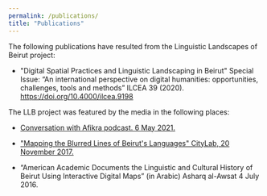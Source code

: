 ```yaml
---
permalink: /publications/
title: "Publications"
---
```


The following publications have resulted from the Linguistic Landscapes of Beirut project: 

* "Digital Spatial Practices and Linguistic Landscaping in Beirut" Special Issue: “An international perspective on digital humanities: opportunities, challenges, tools and methods” ILCEA 39 (2020). https://doi.org/10.4000/ilcea.9198 


The LLB project was featured by the media in the following places: 

* [Conversation with Afikra podcast. 6 May 2021.](https://afikra.simplecast.com/episodes/associate-professor-of-digital-humanities-david-wrisley-afikra-conversations-_eVreeR3) 

* ["Mapping the Blurred Lines of Beirut's Languages" CityLab, 20 November 2017.](https://www.bloomberg.com/news/articles/2017-11-20/mapping-the-many-languages-of-beirut)

* “American Academic Documents the Linguistic and Cultural History of Beirut Using Interactive Digital Maps” (in Arabic) Asharq al-Awsat 4 July 2016.
